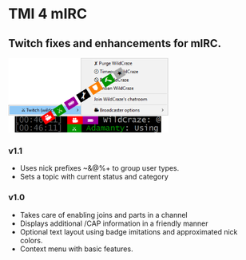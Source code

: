 # TMI 4 mIRC
## Twitch fixes and enhancements for mIRC. 
![Illustration](tmi4mirc.png)

### v1.1

* Uses nick prefixes ~&@%+ to group user types.
* Sets a topic with current status and category

### v1.0

* Takes care of enabling joins and parts in a channel
* Displays additional /CAP information in a friendly manner
* Optional text layout using badge imitations and approximated nick colors.
* Context menu with basic features.
